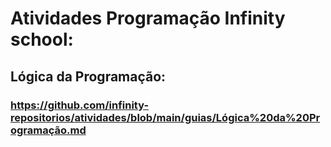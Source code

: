 # Atividades Programação Infinity school:

## Lógica da Programação:
### https://github.com/infinity-repositorios/atividades/blob/main/guias/Lógica%20da%20Programação.md